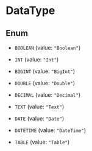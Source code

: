 

# DataType

## Enum


* `BOOLEAN` (value: `"Boolean"`)

* `INT` (value: `"Int"`)

* `BIGINT` (value: `"BigInt"`)

* `DOUBLE` (value: `"Double"`)

* `DECIMAL` (value: `"Decimal"`)

* `TEXT` (value: `"Text"`)

* `DATE` (value: `"Date"`)

* `DATETIME` (value: `"DateTime"`)

* `TABLE` (value: `"Table"`)



